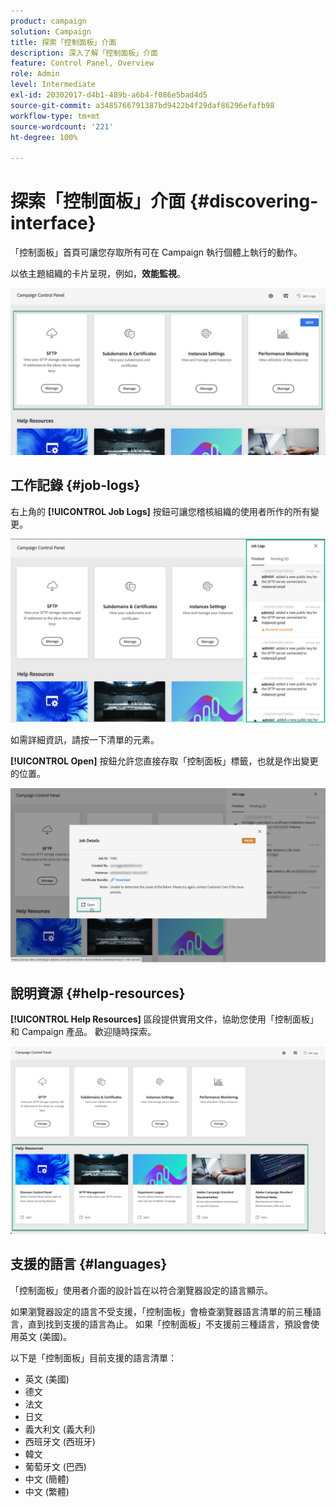 ```yaml
---
product: campaign
solution: Campaign
title: 探索「控制面板」介面
description: 深入了解「控制面板」介面
feature: Control Panel, Overview
role: Admin
level: Intermediate
exl-id: 20302017-d4b1-489b-a6b4-f086e5bad4d5
source-git-commit: a3485766791387bd9422b4f29daf86296efafb98
workflow-type: tm+mt
source-wordcount: '221'
ht-degree: 100%

---
```


# 探索「控制面板」介面 {#discovering-interface}

「控制面板」首頁可讓您存取所有可在 Campaign 執行個體上執行的動作。

以依主題組織的卡片呈現，例如，**效能監視**。

<!--With upcoming Campaign releases, more topics and cards will be made available.-->

![](assets/control_panel_interface.png)

## 工作記錄 {#job-logs}

右上角的 **[!UICONTROL Job Logs]** 按鈕可讓您稽核組織的使用者所作的所有變更。

![](assets/control_panel_interface2.png)

如需詳細資訊，請按一下清單的元素。

**[!UICONTROL Open]** 按鈕允許您直接存取「控制面板」標籤，也就是作出變更的位置。

![](assets/control_panel_logdetails.png)

## 說明資源 {#help-resources}

**[!UICONTROL Help Resources]** 區段提供實用文件，協助您使用「控制面板」和 Campaign 產品。 歡迎隨時探索。

![](assets/helpresources.png)

## 支援的語言 {#languages}

「控制面板」使用者介面的設計旨在以符合瀏覽器設定的語言顯示。

如果瀏覽器設定的語言不受支援，「控制面板」會檢查瀏覽器語言清單的前三種語言，直到找到支援的語言為止。 如果「控制面板」不支援前三種語言，預設會使用英文 (美國)。

以下是「控制面板」目前支援的語言清單：

* 英文 (美國)
* 德文
* 法文
* 日文
* 義大利文 (義大利)
* 西班牙文 (西班牙)
* 韓文
* 葡萄牙文 (巴西)
* 中文 (簡體)
* 中文 (繁體)
